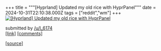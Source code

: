 +++
title = """[Hyprland] Updated my old rice with HyprPanel"""
date = 2024-10-31T22:10:38.000Z
tags = ["reddit","wm"]
+++
[![[Hyprland] Updated my old rice with HyprPanel](https://b.thumbs.redditmedia.com/EBF66rxoweP6maH1DMeOEZJQHyBsgyYxyv6-PmsQFPQ.jpg "[Hyprland] Updated my old rice with HyprPanel")](https://www.reddit.com/r/unixporn/comments/1ggqhmw/hyprland_updated_my_old_rice_with_hyprpanel/)

submitted by [/u/l\_6174](https://www.reddit.com/user/l_6174)  
[\[link\]](https://www.reddit.com/gallery/1ggqhmw) [\[comments\]](https://www.reddit.com/r/unixporn/comments/1ggqhmw/hyprland_updated_my_old_rice_with_hyprpanel/)

[[source]](https://www.reddit.com/r/unixporn/comments/1ggqhmw/hyprland_updated_my_old_rice_with_hyprpanel/)
